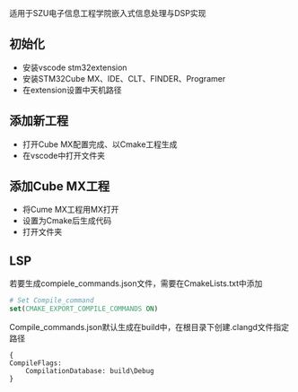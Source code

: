 适用于SZU电子信息工程学院嵌入式信息处理与DSP实现

## 初始化
- 安装vscode stm32extension
- 安装STM32Cube MX、IDE、CLT、FINDER、Programer
- 在extension设置中天机路径

## 添加新工程
- 打开Cube MX配置完成、以Cmake工程生成
- 在vscode中打开文件夹

## 添加Cube MX工程
- 将Cume MX工程用MX打开
- 设置为Cmake后生成代码
- 打开文件夹

## LSP
若要生成compiele_commands.json文件，需要在CmakeLists.txt中添加
```cmake
# Set Compile_command
set(CMAKE_EXPORT_COMPILE_COMMANDS ON)
```
Compile_commands.json默认生成在build中，在根目录下创建.clangd文件指定路径
```
{
CompileFlags:
    CompilationDatabase: build\Debug
}
```